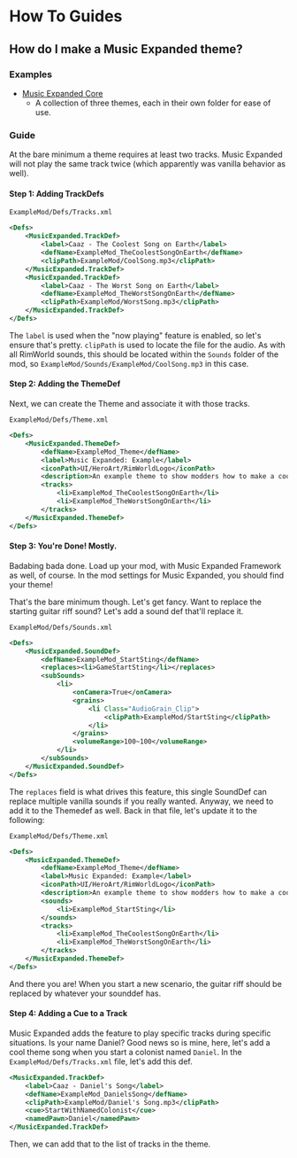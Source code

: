# How To Guides

## How do I make a Music Expanded theme?

### Examples
- [Music Expanded Core](https://github.com/Music-Expanded/music-expanded-core)
  - A collection of three themes, each in their own folder for ease of use.

### Guide
At the bare minimum a theme requires at least two tracks. Music Expanded will not play the same track twice (which apparently was vanilla behavior as well).

#### Step 1: Adding TrackDefs
`ExampleMod/Defs/Tracks.xml`
```xml
<Defs>
    <MusicExpanded.TrackDef>
        <label>Caaz - The Coolest Song on Earth</label>
        <defName>ExampleMod_TheCoolestSongOnEarth</defName>
        <clipPath>ExampleMod/CoolSong.mp3</clipPath>
    </MusicExpanded.TrackDef>
    <MusicExpanded.TrackDef>
        <label>Caaz - The Worst Song on Earth</label>
        <defName>ExampleMod_TheWorstSongOnEarth</defName>
        <clipPath>ExampleMod/WorstSong.mp3</clipPath>
    </MusicExpanded.TrackDef>
</Defs>
```
The `label` is used when the "now playing" feature is enabled, so let's ensure that's pretty. `clipPath` is used to locate the file for the audio. As with all RimWorld sounds, this should be located within the `Sounds` folder of the mod, so `ExampleMod/Sounds/ExampleMod/CoolSong.mp3` in this case.

#### Step 2: Adding the ThemeDef
Next, we can create the Theme and associate it with those tracks.

`ExampleMod/Defs/Theme.xml`
```xml
<Defs>
    <MusicExpanded.ThemeDef>
        <defName>ExampleMod_Theme</defName>
        <label>Music Expanded: Example</label>
		<iconPath>UI/HeroArt/RimWorldLogo</iconPath>
        <description>An example theme to show modders how to make a cool thing!</description>
        <tracks>
            <li>ExampleMod_TheCoolestSongOnEarth</li>
            <li>ExampleMod_TheWorstSongOnEarth</li>
        </tracks>
    </MusicExpanded.ThemeDef>
</Defs>
```

#### Step 3: You're Done! Mostly.
Badabing bada done. Load up your mod, with Music Expanded Framework as well, of course. In the mod settings for Music Expanded, you should find your theme! 

That's the bare minimum though. Let's get fancy. Want to replace the starting guitar riff sound? Let's add a sound def that'll replace it.

`ExampleMod/Defs/Sounds.xml`
```xml
<Defs>
    <MusicExpanded.SoundDef>
        <defName>ExampleMod_StartSting</defName>
        <replaces><li>GameStartSting</li></replaces>
        <subSounds>
            <li>
                <onCamera>True</onCamera>      
                <grains>
                    <li Class="AudioGrain_Clip">
                        <clipPath>ExampleMod/StartSting</clipPath>
                    </li>
                </grains>      
                <volumeRange>100~100</volumeRange>
            </li>
        </subSounds>
    </MusicExpanded.SoundDef>
</Defs>
```
The `replaces` field is what drives this feature, this single SoundDef can replace multiple vanilla sounds if you really wanted. Anyway, we need to add it to the Themedef as well. Back in that file, let's update it to the following:

`ExampleMod/Defs/Theme.xml`
```xml
<Defs>
    <MusicExpanded.ThemeDef>
        <defName>ExampleMod_Theme</defName>
        <label>Music Expanded: Example</label>
		<iconPath>UI/HeroArt/RimWorldLogo</iconPath>
        <description>An example theme to show modders how to make a cool thing!</description>
        <sounds>
            <li>ExampleMod_StartSting</li>
        </sounds>
        <tracks>
            <li>ExampleMod_TheCoolestSongOnEarth</li>
            <li>ExampleMod_TheWorstSongOnEarth</li>
        </tracks>
    </MusicExpanded.ThemeDef>
</Defs>
```

And there you are! When you start a new scenario, the guitar riff should be replaced by whatever your sounddef has.

#### Step 4: Adding a Cue to a Track
Music Expanded adds the feature to play specific tracks during specific situations. Is your name Daniel? Good news so is mine, here, let's add a cool theme song when you start a colonist named `Daniel`. In the `ExampleMod/Defs/Tracks.xml` file, let's add this def.
```xml
<MusicExpanded.TrackDef>
    <label>Caaz - Daniel's Song</label>
    <defName>ExampleMod_DanielsSong</defName>
    <clipPath>ExampleMod/Daniel's Song.mp3</clipPath>
    <cue>StartWithNamedColonist</cue>
    <namedPawn>Daniel</namedPawn>
</MusicExpanded.TrackDef>
```
Then, we can add that to the list of tracks in the theme.